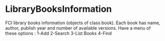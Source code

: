 # LibraryBooksInformation
FCI library books information (objects of class book). Each book has name, author, publish year and number of available versions. Have a menu of these options : 1-Add  2-Search  3-List Books  4-Find

